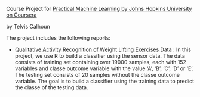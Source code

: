 Course Project for [Practical Machine Learning by Johns Hopkins University on Coursera](https://www.coursera.org/learn/practical-machine-learning)

by Telvis Calhoun

The project includes the following reports:

- [Qualitative Activity Recognition of Weight Lifting Exercises Data](http://telvis07.github.io/practical_machine_learning_peer_review/) : In this project, we use R to build a classifier using the sensor data. The data consists of training set containing over 19000 samples, each with 152 variables and classe outcome variable with the value ‘A’, ‘B’, ‘C’, ‘D’ or ‘E’. The testing set consists of 20 samples without the classe outcome variable. The goal is to build a classifier using the training data to predict the classe of the testing data.
